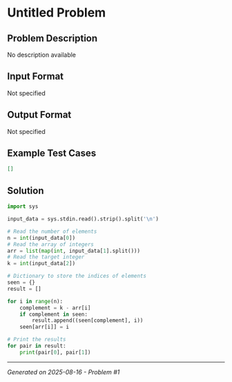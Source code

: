 # Untitled Problem

## Problem Description
No description available

## Input Format
Not specified

## Output Format
Not specified

## Example Test Cases
```json
[]
```

## Solution
```python
import sys

input_data = sys.stdin.read().strip().split('\n')

# Read the number of elements
n = int(input_data[0])
# Read the array of integers
arr = list(map(int, input_data[1].split()))
# Read the target integer
k = int(input_data[2])

# Dictionary to store the indices of elements
seen = {}
result = []

for i in range(n):
    complement = k - arr[i]
    if complement in seen:
        result.append((seen[complement], i))
    seen[arr[i]] = i

# Print the results
for pair in result:
    print(pair[0], pair[1])
```

---
*Generated on 2025-08-16 - Problem #1*